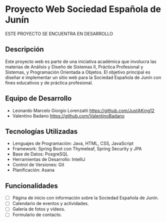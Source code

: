 # Proyecto Web Sociedad Española de Junín

ESTE PROYECTO SE ENCUENTRA EN DESARROLLO

## Descripción
Este proyecto web es parte de una iniciativa académica que involucra las materias de Análisis y Diseño de Sistemas II, Práctica Profesional y Sistemas, y Programación Orientada a Objetos. El objetivo principal es diseñar e implementar un sitio web para la Sociedad Española de Junín con fines educativos y de práctica profesional.

## Equipo de Desarrollo
- Leonardo Marcelo Giorgio Lorenzatti https://github.com/JustAKing12
- Valentino Badano https://github.com/ValentinoBadano

## Tecnologías Utilizadas
- Lenguajes de Programación: Java, HTML, CSS, JavaScript
- Framework: Spring Boot con Thymeleaf, Spring Security y JPA
- Base de Datos: PosgreSQL
- Herramientas de Desarrollo: IntelliJ
- Control de Versiones: Git
- Planificación: Asana

## Funcionalidades
- [ ] Página de inicio con información sobre la Sociedad Española de Junín.
- [ ] Calendario de eventos y actividades.
- [ ] Galería de fotos y vídeos.
- [ ] Formulario de contacto.
